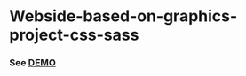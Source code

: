 # Webside-based-on-graphics-project-css-sass
### See [DEMO](https://joannaj79.github.io/Webside-based-on-graphics-project-css-sass/)

